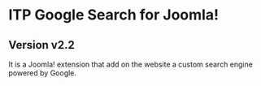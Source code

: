 ITP Google Search for Joomla!
=======================================
Version v2.2
-------------

It is a Joomla! extension that add on the website a custom search engine powered by Google.